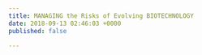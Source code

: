 ```yaml
---
title: MANAGING the Risks of Evolving BIOTECHNOLOGY
date: 2018-09-13 02:46:03 +0000
published: false

---
```

